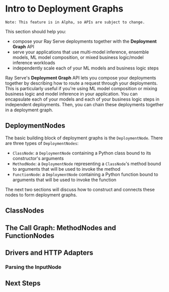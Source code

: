 # Intro to Deployment Graphs

```{note}
Note: This feature is in Alpha, so APIs are subject to change.
```

This section should help you:

* compose your Ray Serve deployments together with the **Deployment Graph** API
* serve your applications that use multi-model inference, ensemble models, ML model composition, or mixed business logic/model inference workloads
* independently scale each of your ML models and business logic steps

Ray Serve's **Deployment Graph** API lets you compose your deployments together by describing how to route a request through your deployments. This is particularly useful if you're using ML model composition or mixing business logic and model inference in your application. You can encapsulate each of your models and each of your business logic steps in independent deployments. Then, you can chain these deployments together in a deployment graph.

## DeploymentNodes

The basic building block of deployment graphs is the `DeploymentNode`. There are
three types of `DeploymentNodes`:

* `ClassNode`: a `DeploymentNode` containing a Python class bound to its constructor's arguments
* `MethodNode`: a `DeploymentNode` representing a `ClassNode`'s method bound to arguments that will be used to invoke the method
* `FunctionNode`: a `DeploymentNode` containing a Python function bound to arguments that will be used to invoke the function

The next two sections will discuss how to construct and connects these nodes to form deployment graphs.

## ClassNodes

## The Call Graph: MethodNodes and FunctionNodes

## Drivers and HTTP Adapters

### Parsing the InputNode

## Next Steps

